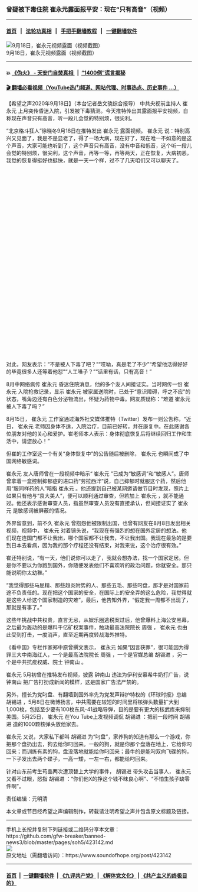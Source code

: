 ### 曾疑被下毒住院 崔永元露面报平安：现在“只有高音”（视频）
------------------------

#### [首页](https://github.com/gfw-breaker/banned-news3/blob/master/README.md) &nbsp;&nbsp;|&nbsp;&nbsp; [法轮功真相](https://github.com/begood0513/basic/blob/master/README.md)  &nbsp;&nbsp;|&nbsp;&nbsp; [手把手翻墙教程](https://github.com/gfw-breaker/guides/wiki)  &nbsp;&nbsp;|&nbsp;&nbsp; [一键翻墙软件](https://github.com/gfw-breaker/nogfw/blob/master/README.md)  



<div><img alt="9月18日，崔永元视频露面（视频截图）" src="https://img.soundofhope.org/2020-09/1600430979003.jpg"/>
<br/><figcaption class="caption">
 9月18日，崔永元视频露面（视频截图）
</figcaption></div><hr/>

#### 💥 [《伪火》 - 天安门自焚真相 ](http://158.247.195.190:10000/videos/blog/weihuo.html)&nbsp; |&nbsp; [“1400例”谎言揭秘  ](http://158.247.195.190:10000/videos/blog/jiexi1400.html)

#### [ 🎬  翻墙必看视频（YouTube热门频道、网站代理、时事热点、历史事件 ...）](https://github.com/gfw-breaker/links/blob/master/banned.md)

<div><div class="Content__Wrapper sc-1bvya0-0 grZQxZ">
 <p class="meta-top">
  <span class="meta">
   【希望之声2020年9月18日】（本台记者岳文骁综合报导）
  </span>
  中共央视前主持人
  <ok href="/term/7829">
   崔永元
  </ok>
  上月突传昏迷入院，引发被下毒猜测。今天推特传出其露面报平安视频，自称现在声音只有高音，听一段儿会觉的特别烦，很尖利。
 </p>
 <p>
  “北京格斗狂人”徐晓冬9月18日在推特发出
  <ok href="/term/7829">
   崔永元
  </ok>
  露面视频。
  <ok href="/term/7829">
   崔永元
  </ok>
  说：特别高兴又见面了，我是不是显老了，得了一场大病，现在好了，现在唯一不如意的是这个声音，大家可能也听到了，这个声音只有高音，没有中音和低音，这个听一段儿会觉的特别烦，很尖利，这个声音，再等一等，再等两天，正在恢复，大病初恙，我觉的恢复得挺好也挺快，就是一天一个样，过不了几天咱们又可以聊天了。
 </p>
 <div class="soh-embed">
  <div class="soh-embed-inner">
   <div class="iframely-embed" style="max-width: 550px;">
    <div class="iframely-responsive" style="padding-bottom: 100%;">
    </div>
   </div>
  </div>
 </div>
 <p>
  对此，网友表示：“不是被人下毒了吧？”“哎呦，真是老了不少”“希望他活得好好的毕竟很多人还等着他怼”“人工嗓子？”“话里有话，只有高音！”
 </p>
 <div class="AD_Embed__Wrap-sc-1xslmin-0 igMuqX module desktop">
  <div>
  </div>
 </div>
 <p>
  8月中网络疯传
  <ok href="/term/7829">
   崔永元
  </ok>
  昏迷住院消息，他的多个友人间接证实。当时网传一份
  <ok href="/term/7829">
   崔永元
  </ok>
  入院抢救记录，显示
  <ok href="/term/7829">
   崔永元
  </ok>
  被家属送院时，已处于“意识障碍，呼之不应”的状态，嘴角边还有白色分泌物流出，怀疑为药物中毒。网友质疑称：“难道
  <ok href="/term/7829">
   崔永元
  </ok>
  被人下毒了吗？”
 </p>
 <p>
  8月15日，
  <ok href="/term/7829">
   崔永元
  </ok>
  工作室通过海外社交媒体推特（Twitter）发布一则公吿称，“近日，
  <ok href="/term/7829">
   崔永元
  </ok>
  老师因身体不适，入院治疗，目前已好转，并在康复中。在此感谢各位朋友对他的关心和爱护。崔老师本人表示：身体彻底恢复后将继续回归工作和生活中，请您放心！”
 </p>
 <p>
  但崔的工作室这一个有关“身体恢复中”的公告随后被删除，
  <ok href="/term/7829">
   崔永元
  </ok>
  也瞬间成了中国网络敏感词。
 </p>
 <p>
  <ok href="/term/7829">
   崔永元
  </ok>
  友人唐师曾在一段视频中暗示“
  <ok href="/term/7829">
   崔永元
  </ok>
  ”已成为“敏感词”和“敏感人”。唐师曾拿着一盒控制抑郁症的进口药“劳拉西泮”说，自己抑郁时就服这个药，然后他用“服同样药的人”暗指
  <ok href="/term/7829">
   崔永元
  </ok>
  。他还提到自己被某网邀请做节目时发现，照片上如果只有他与“袁大美人”，便可以顺利通过审查，但若加上
  <ok href="/term/7829">
   崔永元
  </ok>
  ，就不能通过。他还表示感谢审查人员，指虽然审查人员没有直接承认，但间接证实了
  <ok href="/term/7829">
   崔永元
  </ok>
  是敏感词被屏蔽的情况。
 </p>
 <p>
  外界留意到，前不久
  <ok href="/term/7829">
   崔永元
  </ok>
  曾抱怨他被限制出国，也曾有网友在8月8日发出相关视频，视频中，
  <ok href="/term/7829">
   崔永元
  </ok>
  对着镜头说，“我现在有强烈的想在国外定居的想法。他们现在连国门都不让我出，哪个国家都不让我去，不让我出国。我现在最急的是要到日本去看病，因为我的那个疗程还没有结束，对我来说，这个治疗很有效。”
 </p>
 <p>
  崔还特别说，“有一天，他们说你可以走了，我就会想办法，找一个国家定居。但是你不要以为你跑到国外，你随便发表他们不喜欢听的政治问题，你就安全。那只能说明你太幼稚。”
 </p>
 <p>
  “我觉得那些马屁精、那些趋炎附势的人、那些五毛、那些叼盘，那才是对国家前途不负责任的。现在把这个国家的安全，在国际上的安全弄的这么危险，我觉得就是这些人给这个国家制造的灾难”，最后，他告知外界，“假定我一周都不出现了，那就是有事了。”
 </p>
 <p>
  这些年挑战中共权贵，直言无忌，从娱乐圈逃税案过后，他曾爆料上海公安黑幕，之后最为轰动的是爆料千亿矿权案事件，触动最高法院院长
  <ok href="/term/7827">
   周强
  </ok>
  ，
  <ok href="/term/7829">
   崔永元
  </ok>
  也由此受到打击，一度消声，直至近期再度转战海外推特。
 </p>
 <p>
  《看中国》专栏作家郑中原曾撰文表示，
  <ok href="/term/7829">
   崔永元
  </ok>
  如果“因言获罪”，很可能因为得罪三大中南海红人，一个是最高法院院长
  <ok href="/term/7827">
   周强
  </ok>
  ，一个是官媒总编
  <ok href="/term/2347">
   胡锡进
  </ok>
  ，另一个是中共抗疫权威、院士
  <ok href="/term/24523">
   钟南山
  </ok>
  。
 </p>
 <p>
  <ok href="/term/7829">
   崔永元
  </ok>
  5月初曾在推特发布视频，披露
  <ok href="/term/24523">
   钟南山
  </ok>
  违法为伊利安慕希牛奶打广告，说
  <ok href="/term/24523">
   钟南山
  </ok>
  把广告打扮成新闻的模样，这是国家广告法严禁的。
 </p>
 <div class="AD_Embed__Wrap-sc-1xslmin-0 igMuqX module desktop">
  <div>
  </div>
 </div>
 <p>
  另外，擅长为党叼盘、有翻墙到国外率先为党发声辩护特权的《环球时报》总编
  <ok href="/term/2347">
   胡锡进
  </ok>
  ，5月8日在微博扬言，中共需要在较短的时间里将核弹头数量扩大到1,000枚，包括至少要有100枚东风-41战略导弹，目的是要有更大的核武库来抑制美国。5月25日，
  <ok href="/term/7829">
   崔永元
  </ok>
  在You Tube上发视频调侃
  <ok href="/term/2347">
   胡锡进
  </ok>
  ：把前一段时间
  <ok href="/term/2347">
   胡锡进
  </ok>
  造的1000颗核弹头放他家去。
 </p>
 <p>
  <ok href="/term/7829">
   崔永元
  </ok>
  又说，大家私下都叫
  <ok href="/term/2347">
   胡锡进
  </ok>
  为“叼盘”，家养狗的知道有那么一个游戏，你把那个盘扔出去，狗去给你叼回来。一般的狗，就是你那个盘落在地上，它给你叼回来；而训练有素的狗，盘没落地就能给你叼回来；最牛的是能叼双向飞碟的狗，一下子发出去两个碟子，一高一矮，一左一右，都能给叼回来。
 </p>
 <p>
  针对山东前考生苟晶两次遭顶替上大学的事件，
  <ok href="/term/2347">
   胡锡进
  </ok>
  带头攻击当事人，
  <ok href="/term/7829">
   崔永元
  </ok>
  又看不过眼，怒指
  <ok href="/term/2347">
   胡锡进
  </ok>
  ：“你们他X的挣这个钱不昧良心啊”、“不怕生孩子缺零件啊”。
 </p>
 <p class="meta-btm">
  责任编辑：元明清
 </p>
 <p class="meta-btm">
  本文章或节目经希望之声编辑制作，转载请注明希望之声并包含原文标题及链接。
 </p>
</div>
</div>
<hr/>
手机上长按并复制下列链接或二维码分享本文章：<br/>
https://github.com/gfw-breaker/banned-news3/blob/master/pages/soh5/423142.md <br/>
<a href='https://github.com/gfw-breaker/banned-news3/blob/master/pages/soh5/423142.md'><img src='https://github.com/gfw-breaker/banned-news3/blob/master/pages/soh5/423142.md.png'/></a> <br/>
原文地址（需翻墙访问）：https://www.soundofhope.org/post/423142


------------------------
#### [首页](https://github.com/gfw-breaker/banned-news3/blob/master/README.md) &nbsp;|&nbsp; [一键翻墙软件](https://github.com/gfw-breaker/nogfw/blob/master/README.md) &nbsp;| [《九评共产党》](https://github.com/gfw-breaker/9ping.md/blob/master/README.md#九评之一评共产党是什么) | [《解体党文化》](https://github.com/gfw-breaker/jtdwh.md/blob/master/README.md) | [《共产主义的终极目的》](https://github.com/gfw-breaker/gczydzjmd.md/blob/master/README.md)


<img src='http://gfw-breaker.win/banned-news3/pages/soh5/423142.md' width='0px' height='0px'/>